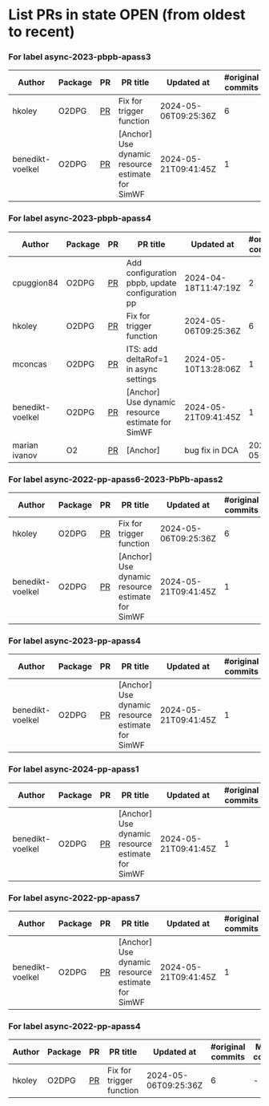 # List PRs in state OPEN (from oldest to recent)


### For label async-2023-pbpb-apass3

| Author | Package | PR | PR title | Updated at | #original commits | Merge commit |
| --- | --- | --- | --- | --- | --- | --- |
| hkoley | O2DPG | [PR](https://github.com/AliceO2Group/O2DPG/pull/1610) | Fix for trigger function | 2024-05-06T09:25:36Z | 6 | - |
| benedikt-voelkel | O2DPG | [PR](https://github.com/AliceO2Group/O2DPG/pull/1640) | [Anchor] Use dynamic resource estimate for SimWF | 2024-05-21T09:41:45Z | 1 | - |


### For label async-2023-pbpb-apass4

| Author | Package | PR | PR title | Updated at | #original commits | Merge commit |
| --- | --- | --- | --- | --- | --- | --- |
| cpuggion84 | O2DPG | [PR](https://github.com/AliceO2Group/O2DPG/pull/1520) | Add configuration pbpb, update configuration pp | 2024-04-18T11:47:19Z | 2 | - |
| hkoley | O2DPG | [PR](https://github.com/AliceO2Group/O2DPG/pull/1610) | Fix for trigger function | 2024-05-06T09:25:36Z | 6 | - |
| mconcas | O2DPG | [PR](https://github.com/AliceO2Group/O2DPG/pull/1621) | ITS: add deltaRof=1 in async settings | 2024-05-10T13:28:06Z | 1 | - |
| benedikt-voelkel | O2DPG | [PR](https://github.com/AliceO2Group/O2DPG/pull/1640) | [Anchor] Use dynamic resource estimate for SimWF | 2024-05-21T09:41:45Z | 1 | - |
| marian ivanov | O2 | [PR](https://github.com/AliceO2Group/AliceO2/pull/13176)  | [Anchor] | bug fix in DCA | 2024-05-28 | 1 | - |

### For label async-2022-pp-apass6-2023-PbPb-apass2

| Author | Package | PR | PR title | Updated at | #original commits | Merge commit |
| --- | --- | --- | --- | --- | --- | --- |
| hkoley | O2DPG | [PR](https://github.com/AliceO2Group/O2DPG/pull/1610) | Fix for trigger function | 2024-05-06T09:25:36Z | 6 | - |
| benedikt-voelkel | O2DPG | [PR](https://github.com/AliceO2Group/O2DPG/pull/1640) | [Anchor] Use dynamic resource estimate for SimWF | 2024-05-21T09:41:45Z | 1 | - |


### For label async-2023-pp-apass4

| Author | Package | PR | PR title | Updated at | #original commits | Merge commit |
| --- | --- | --- | --- | --- | --- | --- |
| benedikt-voelkel | O2DPG | [PR](https://github.com/AliceO2Group/O2DPG/pull/1640) | [Anchor] Use dynamic resource estimate for SimWF | 2024-05-21T09:41:45Z | 1 | - |


### For label async-2024-pp-apass1

| Author | Package | PR | PR title | Updated at | #original commits | Merge commit |
| --- | --- | --- | --- | --- | --- | --- |
| benedikt-voelkel | O2DPG | [PR](https://github.com/AliceO2Group/O2DPG/pull/1640) | [Anchor] Use dynamic resource estimate for SimWF | 2024-05-21T09:41:45Z | 1 | - |


### For label async-2022-pp-apass7

| Author | Package | PR | PR title | Updated at | #original commits | Merge commit |
| --- | --- | --- | --- | --- | --- | --- |
| benedikt-voelkel | O2DPG | [PR](https://github.com/AliceO2Group/O2DPG/pull/1640) | [Anchor] Use dynamic resource estimate for SimWF | 2024-05-21T09:41:45Z | 1 | - |


### For label async-2022-pp-apass4

| Author | Package | PR | PR title | Updated at | #original commits | Merge commit |
| --- | --- | --- | --- | --- | --- | --- |
| hkoley | O2DPG | [PR](https://github.com/AliceO2Group/O2DPG/pull/1610) | Fix for trigger function | 2024-05-06T09:25:36Z | 6 | - |
